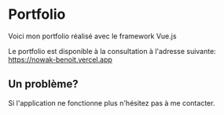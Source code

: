 # Portfolio

Voici mon portfolio réalisé avec le framework Vue.js

Le portfolio est disponible à la consultation à l'adresse suivante: https://nowak-benoit.vercel.app

## Un problème?

Si l'application ne fonctionne plus n'hésitez pas à me contacter.
